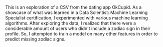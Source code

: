 This is an exploration of a CSV from the dating app OkCupid.  As a showcase of what was learned in a Data Scientist: Machine Learning Specialist certification, I experimented with various machine learning algorithms.
After exploring the data, I realized that there were a considerable amount of users who didn't include a zodiac sign in their profile.  So, I attempted to train a model on many other features in order to predict missing 
zodiac signs.
